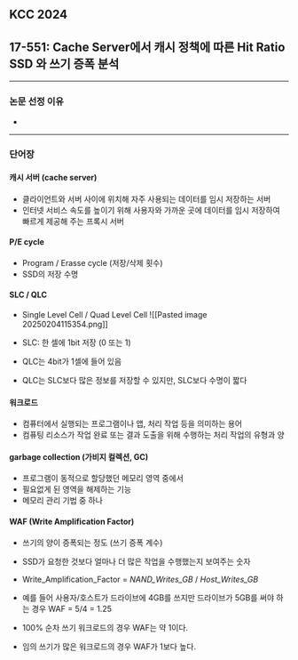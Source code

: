 ## KCC 2024 
## 17-551: Cache Server에서 캐시 정책에 따른 Hit Ratio SSD 와 쓰기 증폭 분석

---
### 논문 선정 이유
- 

---
### 단어장
#### 캐시 서버 (cache server)
- 클라이언트와 서버 사이에 위치해 자주 사용되는 데이터를 임시 저장하는 서버
- 인터넷 서비스 속도를 높이기 위해 사용자와 가까운 곳에 데이터를 임시 저장하여 빠르게 제공해 주는 프록시 서버

#### P/E cycle
- Program / Erasse cycle (저장/삭제 횟수)
- SSD의 저장 수명

#### SLC / QLC
- Single Level Cell / Quad Level Cell
![[Pasted image 20250204115354.png]]

- SLC: 한 셀에 1bit 저장 (0 또는 1)
- QLC는 4bit가 1셀에 들어 있음
- QLC는 SLC보다 많은 정보를 저장할 수 있지만, SLC보다 수명이 짧다

#### 워크로드
- 컴퓨터에서 실행되는 프로그램이나 앱, 처리 작업 등을 의미하는 용어
- 컴퓨팅 리소스가 작업 완료 또는 결과 도출을 위해 수행하는 처리 작업의 유형과 양

#### garbage collection (가비지 컬렉션, GC)
- 프로그램이 동적으로 할당했던 메모리 영역 중에서
- 필요없게 된 영역을 해제하는 기능
- 메모리 관리 기법 중 하나

#### WAF (Write Amplification Factor)
- 쓰기의 양이 증폭되는 정도 (쓰기 증폭 계수)
- SSD가 요청한 것보다 얼마나 더 많은 작업을 수행했는지 보여주는 숫자

- Write_Amplification_Factor = _NAND_Writes_GB_ / _Host_Writes_GB_
- 예를 들어 사용자/호스트가 드라이브에 4GB를 쓰지만 드라이브가 5GB를 써야 하는 경우 WAF = 5/4 = 1.25
- 100% 순차 쓰기 워크로드의 경우 WAF는 약 1이다.
- 임의 쓰기가 많은 워크로드의 경우 WAF가 1보다 높다.


